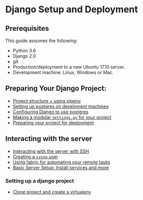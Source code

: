 # Django Setup and Deployment

## Prerequisites
This guide assumes the following:

* Python 3.6
* Django 2.0
* git
* Production/deployment to a new Ubuntu 17.10 server.
* Development machine: Linux, Windows or Mac.


## Preparing Your Django Project:
- [Project structure + using pipenv](./project-structure.md)
- [Setting up postgres on develoment machines](./postgres-setup.md)
- [Configuring Django to use postgres](./django-postgres.md)
- [Making a modular `settings.py`
 for your project](./settings.md)
- [Preparing your project for deployment](./prepare.md)

## Interacting with the server
- [Interacting with the server with SSH](./using-ssh.md)
- [Creating a `sysop` user](./sysop.md)
- [Using fabric for automating your remote tasks](./fab.md)
- [Basic Server Setup: Install services and more](./install-packages.md)
### Setting up a django project
- [Clone project and create a virtualenv](./clone.md)
